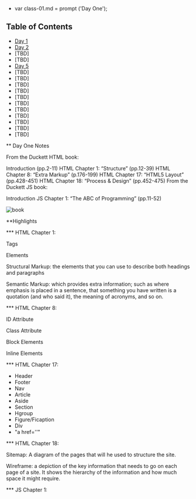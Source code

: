 * var class-01.md = prompt ('Day One');


## Table of Contents

- [Day 1](class-01.md)
- [Day 2](class-02.md)
- [TBD]
- [TBD]
- [Day 5](class-05.md)
- [TBD]
- [TBD]
- [TBD]
- [TBD]
- [TBD]
- [TBD]
- [TBD]
- [TBD]
- [TBD]
- [TBD]
- [TBD]

** Day One Notes

From the Duckett HTML book:

Introduction (pp.2-11)
HTML Chapter 1: “Structure” (pp.12-39)
HTML Chapter 8: “Extra Markup” (p.176-199)
HTML Chapter 17: “HTML5 Layout” (pp.428-451)
HTML Chapter 18: “Process & Design” (pp.452-475)
From the Duckett JS book:

Introduction
JS Chapter 1: “The ABC of Programming” (pp.11-52)





![book](https://external-content.duckduckgo.com/iu/?u=http%3A%2F%2Fprodimage.images-bn.com%2Fpimages%2F9781118907443_p0_v1_s1200x630.jpg&f=1&nofb=1)

**Highlights

*** HTML Chapter 1:

  Tags
  
  Elements
  
  Structural Markup: the elements that you can use to describe both    headings and paragraphs
 
  Semantic Markup: which provides extra information; such as where emphasis is placed in a sentence, that something you have written is a quotation (and who said it), the meaning of acronyms, and so on.

*** HTML Chapter 8:

  ID Attribute

  Class Attribute

  Block Elements

  Inline Elements

*** HTML Chapter 17:

  - Header
  - Footer
  - Nav
  - Article
  - Aside
  - Section
  - Hgroup
  - Figure/Ficaption
  - Div
  - "a href=''"

*** HTML Chapter 18:

  Sitemap: A diagram of the pages that will he used to structure the site.

  Wireframe: a depiction of the key information that needs to go on each page of a site. It shows the hierarchy of the information and how much space it might require.

*** JS Chapter 1:
